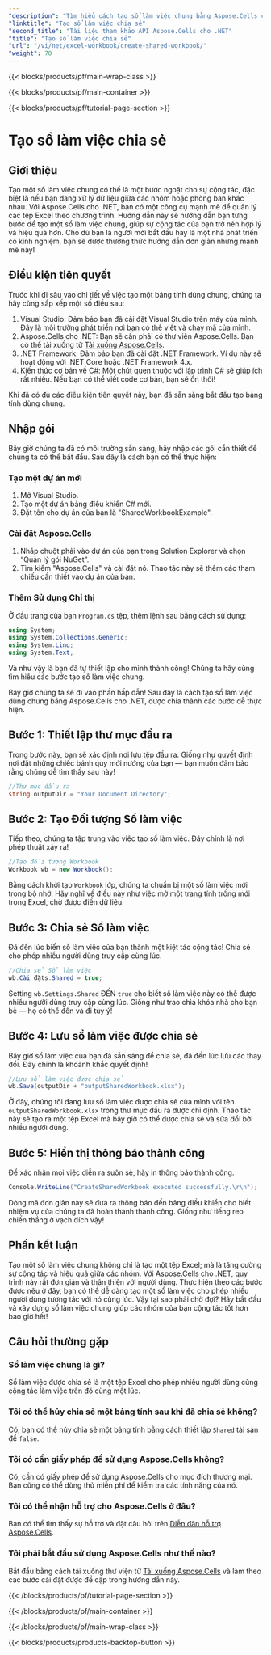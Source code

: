 ```yaml
---
"description": "Tìm hiểu cách tạo sổ làm việc chung bằng Aspose.Cells cho .NET với hướng dẫn từng bước đơn giản này. Hoàn hảo để tăng cường sự cộng tác của nhóm."
"linktitle": "Tạo sổ làm việc chia sẻ"
"second_title": "Tài liệu tham khảo API Aspose.Cells cho .NET"
"title": "Tạo sổ làm việc chia sẻ"
"url": "/vi/net/excel-workbook/create-shared-workbook/"
"weight": 70
---
```


{{< blocks/products/pf/main-wrap-class >}}

{{< blocks/products/pf/main-container >}}

{{< blocks/products/pf/tutorial-page-section >}}

# Tạo sổ làm việc chia sẻ

## Giới thiệu

Tạo một sổ làm việc chung có thể là một bước ngoặt cho sự cộng tác, đặc biệt là nếu bạn đang xử lý dữ liệu giữa các nhóm hoặc phòng ban khác nhau. Với Aspose.Cells cho .NET, bạn có một công cụ mạnh mẽ để quản lý các tệp Excel theo chương trình. Hướng dẫn này sẽ hướng dẫn bạn từng bước để tạo một sổ làm việc chung, giúp sự cộng tác của bạn trở nên hợp lý và hiệu quả hơn. Cho dù bạn là người mới bắt đầu hay là một nhà phát triển có kinh nghiệm, bạn sẽ được thưởng thức hướng dẫn đơn giản nhưng mạnh mẽ này!

## Điều kiện tiên quyết

Trước khi đi sâu vào chi tiết về việc tạo một bảng tính dùng chung, chúng ta hãy cùng sắp xếp một số điều sau:

1. Visual Studio: Đảm bảo bạn đã cài đặt Visual Studio trên máy của mình. Đây là môi trường phát triển nơi bạn có thể viết và chạy mã của mình.
2. Aspose.Cells cho .NET: Bạn sẽ cần phải có thư viện Aspose.Cells. Bạn có thể tải xuống từ [Tải xuống Aspose.Cells](https://releases.aspose.com/cells/net/).
3. .NET Framework: Đảm bảo bạn đã cài đặt .NET Framework. Ví dụ này sẽ hoạt động với .NET Core hoặc .NET Framework 4.x.
4. Kiến thức cơ bản về C#: Một chút quen thuộc với lập trình C# sẽ giúp ích rất nhiều. Nếu bạn có thể viết code cơ bản, bạn sẽ ổn thôi!

Khi đã có đủ các điều kiện tiên quyết này, bạn đã sẵn sàng bắt đầu tạo bảng tính dùng chung.

## Nhập gói

Bây giờ chúng ta đã có môi trường sẵn sàng, hãy nhập các gói cần thiết để chúng ta có thể bắt đầu. Sau đây là cách bạn có thể thực hiện:

### Tạo một dự án mới
1. Mở Visual Studio.
2. Tạo một dự án bảng điều khiển C# mới.
3. Đặt tên cho dự án của bạn là "SharedWorkbookExample".

### Cài đặt Aspose.Cells
1. Nhấp chuột phải vào dự án của bạn trong Solution Explorer và chọn “Quản lý gói NuGet”.
2. Tìm kiếm "Aspose.Cells" và cài đặt nó. Thao tác này sẽ thêm các tham chiếu cần thiết vào dự án của bạn.

### Thêm Sử dụng Chỉ thị
Ở đầu trang của bạn `Program.cs` tệp, thêm lệnh sau bằng cách sử dụng:

```csharp
using System;
using System.Collections.Generic;
using System.Linq;
using System.Text;
```

Và như vậy là bạn đã tự thiết lập cho mình thành công! Chúng ta hãy cùng tìm hiểu các bước tạo sổ làm việc chung.

Bây giờ chúng ta sẽ đi vào phần hấp dẫn! Sau đây là cách tạo sổ làm việc dùng chung bằng Aspose.Cells cho .NET, được chia thành các bước dễ thực hiện.

## Bước 1: Thiết lập thư mục đầu ra

Trong bước này, bạn sẽ xác định nơi lưu tệp đầu ra. Giống như quyết định nơi đặt những chiếc bánh quy mới nướng của bạn — bạn muốn đảm bảo rằng chúng dễ tìm thấy sau này!

```csharp
//Thư mục đầu ra
string outputDir = "Your Document Directory";
```

## Bước 2: Tạo Đối tượng Sổ làm việc

Tiếp theo, chúng ta tập trung vào việc tạo sổ làm việc. Đây chính là nơi phép thuật xảy ra!

```csharp
//Tạo đối tượng Workbook
Workbook wb = new Workbook();
```
Bằng cách khởi tạo `Workbook` lớp, chúng ta chuẩn bị một sổ làm việc mới trong bộ nhớ. Hãy nghĩ về điều này như việc mở một trang tính trống mới trong Excel, chờ được điền dữ liệu.

## Bước 3: Chia sẻ Sổ làm việc

Đã đến lúc biến sổ làm việc của bạn thành một kiệt tác cộng tác! Chia sẻ cho phép nhiều người dùng truy cập cùng lúc.

```csharp
//Chia sẻ Sổ làm việc
wb.Cài đặts.Shared = true;
```
Setting `wb.Settings.Shared` ĐẾN `true` cho biết sổ làm việc này có thể được nhiều người dùng truy cập cùng lúc. Giống như trao chìa khóa nhà cho bạn bè — họ có thể đến và đi tùy ý!

## Bước 4: Lưu sổ làm việc được chia sẻ

Bây giờ sổ làm việc của bạn đã sẵn sàng để chia sẻ, đã đến lúc lưu các thay đổi. Đây chính là khoảnh khắc quyết định!

```csharp
//Lưu sổ làm việc được chia sẻ
wb.Save(outputDir + "outputSharedWorkbook.xlsx");
```
Ở đây, chúng tôi đang lưu sổ làm việc được chia sẻ của mình với tên `outputSharedWorkbook.xlsx` trong thư mục đầu ra được chỉ định. Thao tác này sẽ tạo ra một tệp Excel mà bây giờ có thể được chia sẻ và sửa đổi bởi nhiều người dùng.

## Bước 5: Hiển thị thông báo thành công

Để xác nhận mọi việc diễn ra suôn sẻ, hãy in thông báo thành công.

```csharp
Console.WriteLine("CreateSharedWorkbook executed successfully.\r\n");
```
Dòng mã đơn giản này sẽ đưa ra thông báo đến bảng điều khiển cho biết nhiệm vụ của chúng ta đã hoàn thành thành công. Giống như tiếng reo chiến thắng ở vạch đích vậy!

## Phần kết luận 

Tạo một sổ làm việc chung không chỉ là tạo một tệp Excel; mà là tăng cường sự cộng tác và hiệu quả giữa các nhóm. Với Aspose.Cells cho .NET, quy trình này rất đơn giản và thân thiện với người dùng. Thực hiện theo các bước được nêu ở đây, bạn có thể dễ dàng tạo một sổ làm việc cho phép nhiều người dùng tương tác với nó cùng lúc. Vậy tại sao phải chờ đợi? Hãy bắt đầu và xây dựng sổ làm việc chung giúp các nhóm của bạn cộng tác tốt hơn bao giờ hết!

## Câu hỏi thường gặp

### Sổ làm việc chung là gì?
Sổ làm việc được chia sẻ là một tệp Excel cho phép nhiều người dùng cùng cộng tác làm việc trên đó cùng một lúc.

### Tôi có thể hủy chia sẻ một bảng tính sau khi đã chia sẻ không?
Có, bạn có thể hủy chia sẻ một bảng tính bằng cách thiết lập `Shared` tài sản để `false`.

### Tôi có cần giấy phép để sử dụng Aspose.Cells không?
Có, cần có giấy phép để sử dụng Aspose.Cells cho mục đích thương mại. Bạn cũng có thể dùng thử miễn phí để kiểm tra các tính năng của nó.

### Tôi có thể nhận hỗ trợ cho Aspose.Cells ở đâu?
Bạn có thể tìm thấy sự hỗ trợ và đặt câu hỏi trên [Diễn đàn hỗ trợ Aspose.Cells](https://forum.aspose.com/c/cells/9).

### Tôi phải bắt đầu sử dụng Aspose.Cells như thế nào?
Bắt đầu bằng cách tải xuống thư viện từ [Tải xuống Aspose.Cells](https://releases.aspose.com/cells/net/) và làm theo các bước cài đặt được đề cập trong hướng dẫn này.

{{< /blocks/products/pf/tutorial-page-section >}}

{{< /blocks/products/pf/main-container >}}

{{< /blocks/products/pf/main-wrap-class >}}

{{< blocks/products/products-backtop-button >}}